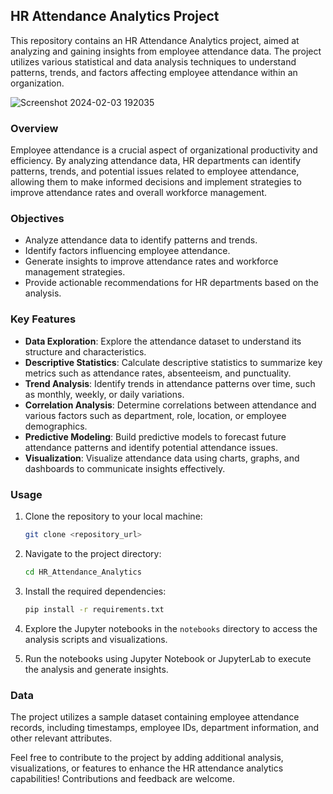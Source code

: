 ## HR Attendance Analytics Project

This repository contains an HR Attendance Analytics project, aimed at analyzing and gaining insights from employee attendance data. The project utilizes various statistical and data analysis techniques to understand patterns, trends, and factors affecting employee attendance within an organization.


![Screenshot 2024-02-03 192035](https://github.com/cphoenix-07/HR-Attendance-Analytics/assets/71826054/9bef190f-e8a1-4263-bbd3-fd2634f9f78a)


### Overview

Employee attendance is a crucial aspect of organizational productivity and efficiency. By analyzing attendance data, HR departments can identify patterns, trends, and potential issues related to employee attendance, allowing them to make informed decisions and implement strategies to improve attendance rates and overall workforce management.

### Objectives

- Analyze attendance data to identify patterns and trends.
- Identify factors influencing employee attendance.
- Generate insights to improve attendance rates and workforce management strategies.
- Provide actionable recommendations for HR departments based on the analysis.

### Key Features

- **Data Exploration**: Explore the attendance dataset to understand its structure and characteristics.
- **Descriptive Statistics**: Calculate descriptive statistics to summarize key metrics such as attendance rates, absenteeism, and punctuality.
- **Trend Analysis**: Identify trends in attendance patterns over time, such as monthly, weekly, or daily variations.
- **Correlation Analysis**: Determine correlations between attendance and various factors such as department, role, location, or employee demographics.
- **Predictive Modeling**: Build predictive models to forecast future attendance patterns and identify potential attendance issues.
- **Visualization**: Visualize attendance data using charts, graphs, and dashboards to communicate insights effectively.

### Usage

1. Clone the repository to your local machine:

    ```bash
    git clone <repository_url>
    ```

2. Navigate to the project directory:

    ```bash
    cd HR_Attendance_Analytics
    ```

3. Install the required dependencies:

    ```bash
    pip install -r requirements.txt
    ```

4. Explore the Jupyter notebooks in the `notebooks` directory to access the analysis scripts and visualizations.

5. Run the notebooks using Jupyter Notebook or JupyterLab to execute the analysis and generate insights.


### Data

The project utilizes a sample dataset containing employee attendance records, including timestamps, employee IDs, department information, and other relevant attributes.



Feel free to contribute to the project by adding additional analysis, visualizations, or features to enhance the HR attendance analytics capabilities! Contributions and feedback are welcome.
